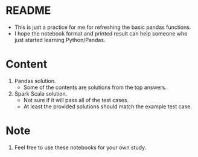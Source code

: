 # README
* This is just a practice for me for refreshing the basic pandas functions.
* I hope the notebook format and printed result can help someone who just started learning Python/Pandas.

# Content
1. Pandas solution.
    * Some of the contents are solutions from the top answers.
2. Spark Scala solution.
    * Not sure if it will pass all of the test cases.
    * At least the provided solutions should match the example test case.

# Note
1. Feel free to use these notebooks for your own study.